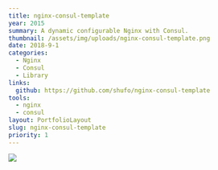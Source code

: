 ```yaml
---
title: nginx-consul-template
year: 2015
summary: A dynamic configurable Nginx with Consul.
thumbnail: /assets/img/uploads/nginx-consul-template.png
date: 2018-9-1
categories:
  - Nginx
  - Consul
  - Library
links:
  github: https://github.com/shufo/nginx-consul-template
tools:
  - nginx
  - consul
layout: PortfolioLayout
slug: nginx-consul-template
priority: 1
---
```


<img src="/assets/img/uploads/nginx-consul-template.png">